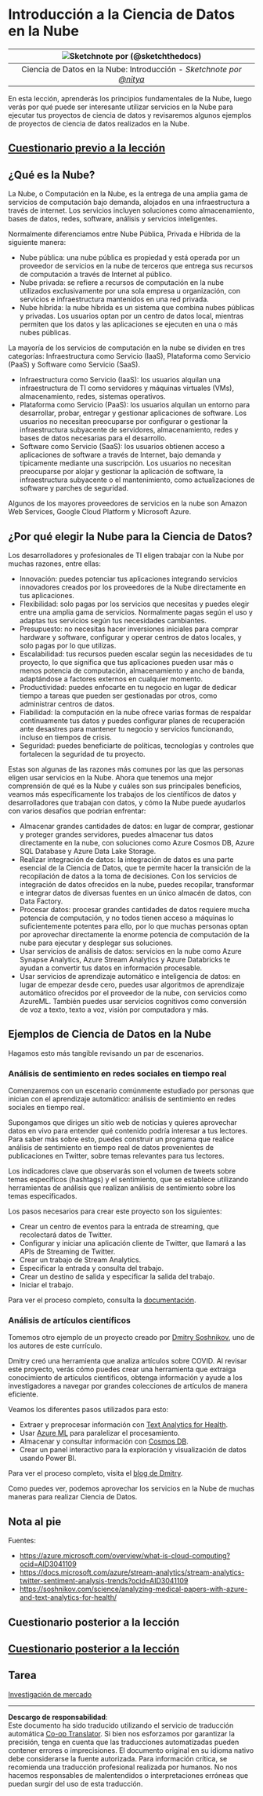 <!--
CO_OP_TRANSLATOR_METADATA:
{
  "original_hash": "5f8e7cdefa096664ae86f795be571580",
  "translation_date": "2025-09-05T13:33:31+00:00",
  "source_file": "5-Data-Science-In-Cloud/17-Introduction/README.md",
  "language_code": "es"
}
-->
# Introducción a la Ciencia de Datos en la Nube

|![ Sketchnote por [(@sketchthedocs)](https://sketchthedocs.dev) ](../../sketchnotes/17-DataScience-Cloud.png)|
|:---:|
| Ciencia de Datos en la Nube: Introducción - _Sketchnote por [@nitya](https://twitter.com/nitya)_ |

En esta lección, aprenderás los principios fundamentales de la Nube, luego verás por qué puede ser interesante utilizar servicios en la Nube para ejecutar tus proyectos de ciencia de datos y revisaremos algunos ejemplos de proyectos de ciencia de datos realizados en la Nube.

## [Cuestionario previo a la lección](https://ff-quizzes.netlify.app/en/ds/quiz/32)

## ¿Qué es la Nube?

La Nube, o Computación en la Nube, es la entrega de una amplia gama de servicios de computación bajo demanda, alojados en una infraestructura a través de internet. Los servicios incluyen soluciones como almacenamiento, bases de datos, redes, software, análisis y servicios inteligentes.

Normalmente diferenciamos entre Nube Pública, Privada e Híbrida de la siguiente manera:

* Nube pública: una nube pública es propiedad y está operada por un proveedor de servicios en la nube de terceros que entrega sus recursos de computación a través de Internet al público.
* Nube privada: se refiere a recursos de computación en la nube utilizados exclusivamente por una sola empresa u organización, con servicios e infraestructura mantenidos en una red privada.
* Nube híbrida: la nube híbrida es un sistema que combina nubes públicas y privadas. Los usuarios optan por un centro de datos local, mientras permiten que los datos y las aplicaciones se ejecuten en una o más nubes públicas.

La mayoría de los servicios de computación en la nube se dividen en tres categorías: Infraestructura como Servicio (IaaS), Plataforma como Servicio (PaaS) y Software como Servicio (SaaS).

* Infraestructura como Servicio (IaaS): los usuarios alquilan una infraestructura de TI como servidores y máquinas virtuales (VMs), almacenamiento, redes, sistemas operativos.
* Plataforma como Servicio (PaaS): los usuarios alquilan un entorno para desarrollar, probar, entregar y gestionar aplicaciones de software. Los usuarios no necesitan preocuparse por configurar o gestionar la infraestructura subyacente de servidores, almacenamiento, redes y bases de datos necesarias para el desarrollo.
* Software como Servicio (SaaS): los usuarios obtienen acceso a aplicaciones de software a través de Internet, bajo demanda y típicamente mediante una suscripción. Los usuarios no necesitan preocuparse por alojar y gestionar la aplicación de software, la infraestructura subyacente o el mantenimiento, como actualizaciones de software y parches de seguridad.

Algunos de los mayores proveedores de servicios en la nube son Amazon Web Services, Google Cloud Platform y Microsoft Azure.

## ¿Por qué elegir la Nube para la Ciencia de Datos?

Los desarrolladores y profesionales de TI eligen trabajar con la Nube por muchas razones, entre ellas:

* Innovación: puedes potenciar tus aplicaciones integrando servicios innovadores creados por los proveedores de la Nube directamente en tus aplicaciones.
* Flexibilidad: solo pagas por los servicios que necesitas y puedes elegir entre una amplia gama de servicios. Normalmente pagas según el uso y adaptas tus servicios según tus necesidades cambiantes.
* Presupuesto: no necesitas hacer inversiones iniciales para comprar hardware y software, configurar y operar centros de datos locales, y solo pagas por lo que utilizas.
* Escalabilidad: tus recursos pueden escalar según las necesidades de tu proyecto, lo que significa que tus aplicaciones pueden usar más o menos potencia de computación, almacenamiento y ancho de banda, adaptándose a factores externos en cualquier momento.
* Productividad: puedes enfocarte en tu negocio en lugar de dedicar tiempo a tareas que pueden ser gestionadas por otros, como administrar centros de datos.
* Fiabilidad: la computación en la nube ofrece varias formas de respaldar continuamente tus datos y puedes configurar planes de recuperación ante desastres para mantener tu negocio y servicios funcionando, incluso en tiempos de crisis.
* Seguridad: puedes beneficiarte de políticas, tecnologías y controles que fortalecen la seguridad de tu proyecto.

Estas son algunas de las razones más comunes por las que las personas eligen usar servicios en la Nube. Ahora que tenemos una mejor comprensión de qué es la Nube y cuáles son sus principales beneficios, veamos más específicamente los trabajos de los científicos de datos y desarrolladores que trabajan con datos, y cómo la Nube puede ayudarlos con varios desafíos que podrían enfrentar:

* Almacenar grandes cantidades de datos: en lugar de comprar, gestionar y proteger grandes servidores, puedes almacenar tus datos directamente en la nube, con soluciones como Azure Cosmos DB, Azure SQL Database y Azure Data Lake Storage.
* Realizar integración de datos: la integración de datos es una parte esencial de la Ciencia de Datos, que te permite hacer la transición de la recopilación de datos a la toma de decisiones. Con los servicios de integración de datos ofrecidos en la nube, puedes recopilar, transformar e integrar datos de diversas fuentes en un único almacén de datos, con Data Factory.
* Procesar datos: procesar grandes cantidades de datos requiere mucha potencia de computación, y no todos tienen acceso a máquinas lo suficientemente potentes para ello, por lo que muchas personas optan por aprovechar directamente la enorme potencia de computación de la nube para ejecutar y desplegar sus soluciones.
* Usar servicios de análisis de datos: servicios en la nube como Azure Synapse Analytics, Azure Stream Analytics y Azure Databricks te ayudan a convertir tus datos en información procesable.
* Usar servicios de aprendizaje automático e inteligencia de datos: en lugar de empezar desde cero, puedes usar algoritmos de aprendizaje automático ofrecidos por el proveedor de la nube, con servicios como AzureML. También puedes usar servicios cognitivos como conversión de voz a texto, texto a voz, visión por computadora y más.

## Ejemplos de Ciencia de Datos en la Nube

Hagamos esto más tangible revisando un par de escenarios.

### Análisis de sentimiento en redes sociales en tiempo real
Comenzaremos con un escenario comúnmente estudiado por personas que inician con el aprendizaje automático: análisis de sentimiento en redes sociales en tiempo real.

Supongamos que diriges un sitio web de noticias y quieres aprovechar datos en vivo para entender qué contenido podría interesar a tus lectores. Para saber más sobre esto, puedes construir un programa que realice análisis de sentimiento en tiempo real de datos provenientes de publicaciones en Twitter, sobre temas relevantes para tus lectores.

Los indicadores clave que observarás son el volumen de tweets sobre temas específicos (hashtags) y el sentimiento, que se establece utilizando herramientas de análisis que realizan análisis de sentimiento sobre los temas especificados.

Los pasos necesarios para crear este proyecto son los siguientes:

* Crear un centro de eventos para la entrada de streaming, que recolectará datos de Twitter.
* Configurar y iniciar una aplicación cliente de Twitter, que llamará a las APIs de Streaming de Twitter.
* Crear un trabajo de Stream Analytics.
* Especificar la entrada y consulta del trabajo.
* Crear un destino de salida y especificar la salida del trabajo.
* Iniciar el trabajo.

Para ver el proceso completo, consulta la [documentación](https://docs.microsoft.com/azure/stream-analytics/stream-analytics-twitter-sentiment-analysis-trends?WT.mc_id=academic-77958-bethanycheum&ocid=AID30411099).

### Análisis de artículos científicos
Tomemos otro ejemplo de un proyecto creado por [Dmitry Soshnikov](http://soshnikov.com), uno de los autores de este currículo.

Dmitry creó una herramienta que analiza artículos sobre COVID. Al revisar este proyecto, verás cómo puedes crear una herramienta que extraiga conocimiento de artículos científicos, obtenga información y ayude a los investigadores a navegar por grandes colecciones de artículos de manera eficiente.

Veamos los diferentes pasos utilizados para esto:
* Extraer y preprocesar información con [Text Analytics for Health](https://docs.microsoft.com/azure/cognitive-services/text-analytics/how-tos/text-analytics-for-health?WT.mc_id=academic-77958-bethanycheum&ocid=AID3041109).
* Usar [Azure ML](https://azure.microsoft.com/services/machine-learning?WT.mc_id=academic-77958-bethanycheum&ocid=AID3041109) para paralelizar el procesamiento.
* Almacenar y consultar información con [Cosmos DB](https://azure.microsoft.com/services/cosmos-db?WT.mc_id=academic-77958-bethanycheum&ocid=AID3041109).
* Crear un panel interactivo para la exploración y visualización de datos usando Power BI.

Para ver el proceso completo, visita el [blog de Dmitry](https://soshnikov.com/science/analyzing-medical-papers-with-azure-and-text-analytics-for-health/).

Como puedes ver, podemos aprovechar los servicios en la Nube de muchas maneras para realizar Ciencia de Datos.

## Nota al pie

Fuentes:
* https://azure.microsoft.com/overview/what-is-cloud-computing?ocid=AID3041109  
* https://docs.microsoft.com/azure/stream-analytics/stream-analytics-twitter-sentiment-analysis-trends?ocid=AID3041109  
* https://soshnikov.com/science/analyzing-medical-papers-with-azure-and-text-analytics-for-health/  

## Cuestionario posterior a la lección

## [Cuestionario posterior a la lección](https://ff-quizzes.netlify.app/en/ds/quiz/33)

## Tarea

[Investigación de mercado](assignment.md)

---

**Descargo de responsabilidad**:  
Este documento ha sido traducido utilizando el servicio de traducción automática [Co-op Translator](https://github.com/Azure/co-op-translator). Si bien nos esforzamos por garantizar la precisión, tenga en cuenta que las traducciones automatizadas pueden contener errores o imprecisiones. El documento original en su idioma nativo debe considerarse la fuente autorizada. Para información crítica, se recomienda una traducción profesional realizada por humanos. No nos hacemos responsables de malentendidos o interpretaciones erróneas que puedan surgir del uso de esta traducción.